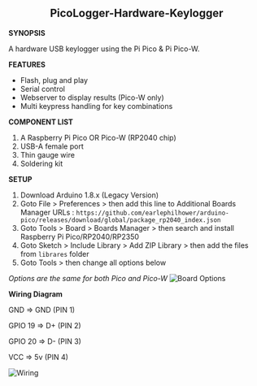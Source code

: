 <h2 align="center"> PicoLogger-Hardware-Keylogger </h2>

**SYNOPSIS**

A hardware USB keylogger using the Pi Pico &amp; Pi Pico-W.

**FEATURES**
- Flash, plug and play
- Serial control
- Webserver to display results (Pico-W only)
- Multi keypress handling for key combinations

**COMPONENT LIST**
1. A Raspberry Pi Pico OR Pico-W (RP2040 chip)
2. USB-A female port
3. Thin gauge wire
4. Soldering kit

**SETUP**
1. Download Arduino 1.8.x (Legacy Version)
2. Goto File > Preferences > then add this line to Additional Boards Manager URLs : `https://github.com/earlephilhower/arduino-pico/releases/download/global/package_rp2040_index.json`
3. Goto Tools > Board > Boards Manager > then search and install Raspberry Pi Pico/RP2040/RP2350
4. Goto Sketch > Include Library > Add ZIP Library > then add the files from `librares` folder
5. Goto Tools > then change all options below

*Options are the same for both Pico and Pico-W*
![Board Options](https://github.com/user-attachments/assets/338ac8da-0fd3-4127-92bc-af3d02d599d4)


**Wiring Diagram**

GND     =>  GND (PIN 1)

GPIO 19 =>  D+ (PIN 2)

GPIO 20 =>  D- (PIN 3)

VCC     =>  5v (PIN 4)

![Wiring](https://github.com/user-attachments/assets/9933fdf4-d53e-4493-8b7b-34116efe050c)
